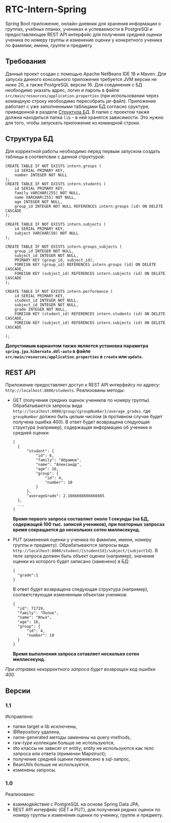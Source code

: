 # RTC-Intern-Spring
Spring Boot приложение, онлайн-дневник для хранения информации о группах, учебных планах, учениках и успеваемости в PostgreSQl и предоставляющее REST API интерфейс для получения средней оценки ученика по номеру группы и изменение оценки у конкретного ученика по фамилии, имени, группе и предмету

## Требования
Данный проект создан с помощью Apache NetBeans IDE 18 и Maven. Для запуска данного консольного приложения требуется JVM версии не ниже 20, а также PostgreSQL версии 16. Для соединения с БД необходимо указать адрес, логин и пароль в файле `src/main/resources/application.properties` (при использовании через командную строку необходимо пересобрать jar-файл). Приложение работает с уже заполненными таблицами БД согласно сруктуре, приведенной в разделе [Структура БД](https://github.com/deddanluz/RTC-Intern-Spring/tree/main#структура-бд). В папке с проектом также должна находиться папка `lib` - в ней хранятся зависимости. Это нужно для того, чтобы запускать приложение из командной строки.

## Структура БД
Для корректной работы необходимо перед первым запуском создать таблицы в соответсвии с данной структурой:

```
CREATE TABLE IF NOT EXISTS intern.groups (
    id SERIAL PRIMARY KEY,
    number INTEGER NOT NULL
);
CREATE TABLE IF NOT EXISTS intern.students (
    id SERIAL PRIMARY KEY,
    family VARCHAR(255) NOT NULL,
	name VARCHAR(255) NOT NULL,
	age INTEGER NOT NULL,
    group_id INTEGER NOT NULL REFERENCES intern.groups (id) ON DELETE CASCADE
);

CREATE TABLE IF NOT EXISTS intern.subjects (
    id SERIAL PRIMARY KEY,
	subject VARCHAR(50) NOT NULL
);

CREATE TABLE IF NOT EXISTS intern.groups_subjects (
	group_id INTEGER NOT NULL,
    subject_id INTEGER NOT NULL,
    PRIMARY KEY (group_id, subject_id),
    FOREIGN KEY (group_id) REFERENCES intern.groups (id) ON DELETE CASCADE,
    FOREIGN KEY (subject_id) REFERENCES intern.subjects (id) ON DELETE CASCADE
);

CREATE TABLE IF NOT EXISTS intern.performance (
    id SERIAL PRIMARY KEY,
	student_id INTEGER NOT NULL,
    subject_id INTEGER NOT NULL,
    grade INTEGER NOT NULL,
    FOREIGN KEY (student_id) REFERENCES intern.students (id) ON DELETE CASCADE,
    FOREIGN KEY (subject_id) REFERENCES intern.subjects (id) ON DELETE CASCADE

);
```
**Допустимым вариантом также является установка параметра `spring.jpa.hibernate.ddl-auto` в файле `src/main/resources/application.properties` в `create` или `update`.**

## REST API
Приложение предоставляет доступ к REST API интерфейсу по адресу: `http://localhost:8080/students`. Реализованы методы:
- GET (получения средних оценок учеников по номеру группы).
  Обрабатываются запросы вида `http://localhost:8080/group/{groupNumber}/average_grades`.
  где `groupNumber` должно быть целым числом (в противном случае будет получена ошибка 400).
  В ответ будет возвращена следующая структура (например), содержащая информацию об ученике и средней оценки:

  ```
  [
    {
        "student": {
            "id": 6,
            "family": "Абрамов",
            "name": "Александр",
            "age": 16,
            "group": {
                "id": 4,
                "number": 10
            }
        },
        "averageGrade": 2.1666666666666665
    },
    ...
  ]
  ```
  **Время первого запроса составляет около 1 секунды (на БД, содержащей 100 тыс. записей учеников), при повторных запросах время сокращается до нескольких сотен миллисекунд.**
  
- PUT (изменения оценки у ученика по фамилии, имени, номеру группы и предмету).
  Обрабатываются запросы вида `http://localhost:8080/student/{studentId}/subject/{subjectId}`.
  В теле запроса должен быть объект оценки (например), значение оценки из которого будет записано (заменено) в БД:

  ```
  {
    "grade":1
  }
  ```

  В ответ будет возвращена следующая структура (например), соответствующая измененным объектам учеников:

  ```
  {
    "id": 71719,
    "family": "Попов",
    "name": "Илья",
    "age": 16,
    "group": {
        "id": 4,
        "number": 10
    }
  }
  ```
  **Время выполнения запроса сотавляет несколько сотен миллисекунд.**

_При отправке некорректного запроса будет возвращен код ошибки 400._

## Версии

### 1.1
Исправлено:
- папки target и lib исключены,
- @Repository удалена,
- name-generated методы заменены на query-methods,
- raw-type коллекции больше не используются,
- dto классы не зависят от entity; entity не используются как тело запроса или ответа (применен Mapstruct);
- получение средней оценки перенесено в sql-запрос,
- BeanUtils больше не используется,
- изменены запросы.

### 1.0
Реализовано:
- взаимодействие с PostgreSQL на основе Spring Data JPA,
- REST API интерфейс (GET и PUT), для получения редних оценок по номеру группы и изменения оценки по ученику, группе и предмету.
